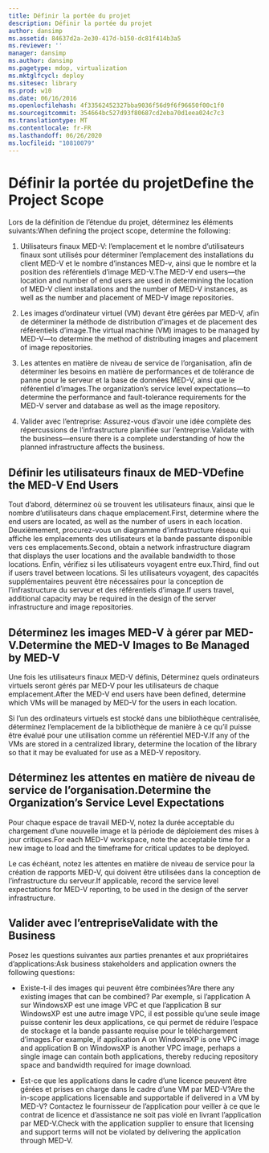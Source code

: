 ```yaml
---
title: Définir la portée du projet
description: Définir la portée du projet
author: dansimp
ms.assetid: 84637d2a-2e30-417d-b150-dc81f414b3a5
ms.reviewer: ''
manager: dansimp
ms.author: dansimp
ms.pagetype: mdop, virtualization
ms.mktglfcycl: deploy
ms.sitesec: library
ms.prod: w10
ms.date: 06/16/2016
ms.openlocfilehash: 4f33562452327bba9036f56d9f6f96650f00c1f0
ms.sourcegitcommit: 354664bc527d93f80687cd2eba70d1eea024c7c3
ms.translationtype: MT
ms.contentlocale: fr-FR
ms.lasthandoff: 06/26/2020
ms.locfileid: "10810079"
---
```

# <span data-ttu-id="3ff2b-103">Définir la portée du projet</span><span class="sxs-lookup"><span data-stu-id="3ff2b-103">Define the Project Scope</span></span>


<span data-ttu-id="3ff2b-104">Lors de la définition de l’étendue du projet, déterminez les éléments suivants:</span><span class="sxs-lookup"><span data-stu-id="3ff2b-104">When defining the project scope, determine the following:</span></span>

1.  <span data-ttu-id="3ff2b-105">Utilisateurs finaux MED-V: l’emplacement et le nombre d’utilisateurs finaux sont utilisés pour déterminer l’emplacement des installations du client MED-V et le nombre d’instances MED-v, ainsi que le nombre et la position des référentiels d’image MED-V.</span><span class="sxs-lookup"><span data-stu-id="3ff2b-105">The MED-V end users—the location and number of end users are used in determining the location of MED-V client installations and the number of MED-V instances, as well as the number and placement of MED-V image repositories.</span></span>

2.  <span data-ttu-id="3ff2b-106">Les images d’ordinateur virtuel (VM) devant être gérées par MED-V, afin de déterminer la méthode de distribution d’images et de placement des référentiels d’image.</span><span class="sxs-lookup"><span data-stu-id="3ff2b-106">The virtual machine (VM) images to be managed by MED-V—to determine the method of distributing images and placement of image repositories.</span></span>

3.  <span data-ttu-id="3ff2b-107">Les attentes en matière de niveau de service de l’organisation, afin de déterminer les besoins en matière de performances et de tolérance de panne pour le serveur et la base de données MED-V, ainsi que le référentiel d’images.</span><span class="sxs-lookup"><span data-stu-id="3ff2b-107">The organization’s service level expectations—to determine the performance and fault-tolerance requirements for the MED-V server and database as well as the image repository.</span></span>

4.  <span data-ttu-id="3ff2b-108">Valider avec l’entreprise: Assurez-vous d’avoir une idée complète des répercussions de l’infrastructure planifiée sur l’entreprise.</span><span class="sxs-lookup"><span data-stu-id="3ff2b-108">Validate with the business—ensure there is a complete understanding of how the planned infrastructure affects the business.</span></span>

## <span data-ttu-id="3ff2b-109">Définir les utilisateurs finaux de MED-V</span><span class="sxs-lookup"><span data-stu-id="3ff2b-109">Define the MED-V End Users</span></span>


<span data-ttu-id="3ff2b-110">Tout d’abord, déterminez où se trouvent les utilisateurs finaux, ainsi que le nombre d’utilisateurs dans chaque emplacement.</span><span class="sxs-lookup"><span data-stu-id="3ff2b-110">First, determine where the end users are located, as well as the number of users in each location.</span></span> <span data-ttu-id="3ff2b-111">Deuxièmement, procurez-vous un diagramme d’infrastructure réseau qui affiche les emplacements des utilisateurs et la bande passante disponible vers ces emplacements.</span><span class="sxs-lookup"><span data-stu-id="3ff2b-111">Second, obtain a network infrastructure diagram that displays the user locations and the available bandwidth to those locations.</span></span> <span data-ttu-id="3ff2b-112">Enfin, vérifiez si les utilisateurs voyagent entre eux.</span><span class="sxs-lookup"><span data-stu-id="3ff2b-112">Third, find out if users travel between locations.</span></span> <span data-ttu-id="3ff2b-113">Si les utilisateurs voyagent, des capacités supplémentaires peuvent être nécessaires pour la conception de l’infrastructure du serveur et des référentiels d’image.</span><span class="sxs-lookup"><span data-stu-id="3ff2b-113">If users travel, additional capacity may be required in the design of the server infrastructure and image repositories.</span></span>

## <span data-ttu-id="3ff2b-114">Déterminez les images MED-V à gérer par MED-V.</span><span class="sxs-lookup"><span data-stu-id="3ff2b-114">Determine the MED-V Images to Be Managed by MED-V</span></span>


<span data-ttu-id="3ff2b-115">Une fois les utilisateurs finaux MED-V définis, Déterminez quels ordinateurs virtuels seront gérés par MED-V pour les utilisateurs de chaque emplacement.</span><span class="sxs-lookup"><span data-stu-id="3ff2b-115">After the MED-V end users have been defined, determine which VMs will be managed by MED-V for the users in each location.</span></span>

<span data-ttu-id="3ff2b-116">Si l’un des ordinateurs virtuels est stocké dans une bibliothèque centralisée, déterminez l’emplacement de la bibliothèque de manière à ce qu’il puisse être évalué pour une utilisation comme un référentiel MED-V.</span><span class="sxs-lookup"><span data-stu-id="3ff2b-116">If any of the VMs are stored in a centralized library, determine the location of the library so that it may be evaluated for use as a MED-V repository.</span></span>

## <a href="" id="determine-the-organization-s-service-level-expectations"></a><span data-ttu-id="3ff2b-117">Déterminez les attentes en matière de niveau de service de l’organisation.</span><span class="sxs-lookup"><span data-stu-id="3ff2b-117">Determine the Organization’s Service Level Expectations</span></span>


<span data-ttu-id="3ff2b-118">Pour chaque espace de travail MED-V, notez la durée acceptable du chargement d’une nouvelle image et la période de déploiement des mises à jour critiques.</span><span class="sxs-lookup"><span data-stu-id="3ff2b-118">For each MED-V workspace, note the acceptable time for a new image to load and the timeframe for critical updates to be deployed.</span></span>

<span data-ttu-id="3ff2b-119">Le cas échéant, notez les attentes en matière de niveau de service pour la création de rapports MED-V, qui doivent être utilisées dans la conception de l’infrastructure du serveur.</span><span class="sxs-lookup"><span data-stu-id="3ff2b-119">If applicable, record the service level expectations for MED-V reporting, to be used in the design of the server infrastructure.</span></span>

## <span data-ttu-id="3ff2b-120">Valider avec l’entreprise</span><span class="sxs-lookup"><span data-stu-id="3ff2b-120">Validate with the Business</span></span>


<span data-ttu-id="3ff2b-121">Posez les questions suivantes aux parties prenantes et aux propriétaires d’applications:</span><span class="sxs-lookup"><span data-stu-id="3ff2b-121">Ask business stakeholders and application owners the following questions:</span></span>

-   <span data-ttu-id="3ff2b-122">Existe-t-il des images qui peuvent être combinées?</span><span class="sxs-lookup"><span data-stu-id="3ff2b-122">Are there any existing images that can be combined?</span></span> <span data-ttu-id="3ff2b-123">Par exemple, si l’application A sur WindowsXP est une image VPC et que l’application B sur WindowsXP est une autre image VPC, il est possible qu’une seule image puisse contenir les deux applications, ce qui permet de réduire l’espace de stockage et la bande passante requise pour le téléchargement d’images.</span><span class="sxs-lookup"><span data-stu-id="3ff2b-123">For example, if application A on WindowsXP is one VPC image and application B on WindowsXP is another VPC image, perhaps a single image can contain both applications, thereby reducing repository space and bandwidth required for image download.</span></span>

-   <span data-ttu-id="3ff2b-124">Est-ce que les applications dans le cadre d’une licence peuvent être gérées et prises en charge dans le cadre d’une VM par MED-V?</span><span class="sxs-lookup"><span data-stu-id="3ff2b-124">Are the in-scope applications licensable and supportable if delivered in a VM by MED-V?</span></span> <span data-ttu-id="3ff2b-125">Contactez le fournisseur de l’application pour veiller à ce que le contrat de licence et d’assistance ne soit pas violé en livrant l’application par MED-V.</span><span class="sxs-lookup"><span data-stu-id="3ff2b-125">Check with the application supplier to ensure that licensing and support terms will not be violated by delivering the application through MED-V.</span></span>

 

 





